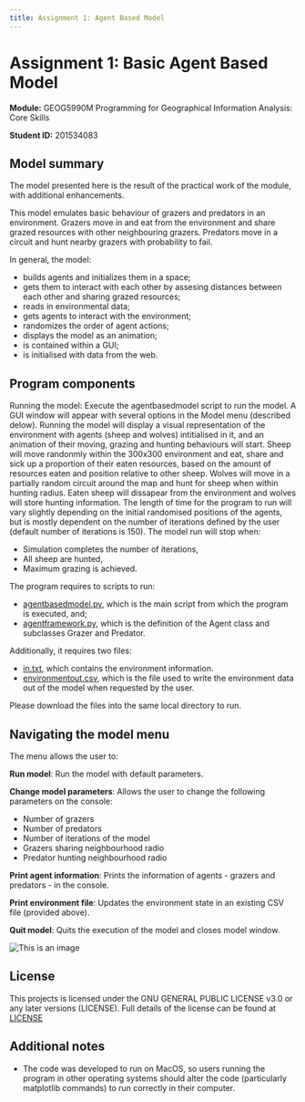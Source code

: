 ```yaml
---
title: Assignment 1: Agent Based Model
---
```


# **Assignment 1:** Basic Agent Based Model

**Module:** GEOG5990M Programming for Geographical Information Analysis: Core Skills

**Student ID:** 201534083


## Model summary

The model presented here is the result of the practical work of the module, with additional enhancements.

This model emulates basic behaviour of grazers and predators in an environment. Grazers move in and eat from the environment and share grazed resources with other neighbouring grazers. Predators move in a circuit and hunt nearby grazers with probability to fail.

In general, the model:
- builds agents and initializes them in a space;
- gets them to interact with each other by assesing distances between each other and sharing grazed resources;
- reads in environmental data;
- gets agents to interact with the environment;
- randomizes the order of agent actions;
- displays the model as an animation;
- is contained within a GUI;
- is initialised with data from the web.

## Program components
Running the model:
Execute the agentbasedmodel script to run the model. A GUI window will appear with several options in the Model menu (described delow). Running the model will display a visual representation of the environment with agents (sheep and wolves) intitialised in it, and an animation of their moving, grazing and hunting behaviours will start. Sheep will move randonmly within the 300x300 environment and eat, share and sick up a proportion of their eaten resources, based on the amount of resources eaten and position relative to other sheep. Wolves will move in a partially random circuit around the map and hunt for sheep when within hunting radius. Eaten sheep will dissapear from the environment and wolves will store hunting information. The length of time for the program to run will vary slightly depending on the initial randomised positions of the agents, but is mostly dependent on the number of iterations defined by the user (default number of iterations is 150). The model run will stop when:
- Simulation completes the number of iterations,
- All sheep are hunted,
- Maximum grazing is achieved.

The program requires to scripts to run:
- [agentbasedmodel.py](https://sanluige.github.io/agentbasedmodel.py), which is the main script from which the program is executed, and;
- [agentframework.py](https://sanluige.github.io/agentframework.py), which is the definition of the Agent class and subclasses Grazer and Predator.

Additionally, it requires two files:
- [in.txt](https://sanluige.github.io/in.txt), which contains the environment information.
- [environmentout.csv](https://sanluige.github.io/environmentout.csv), which is the file used to write the environment data out of the model when requested by the user.

Please download the files into the same local directory to run.

## Navigating the model menu


The menu allows the user to:

**Run model**: Run the model with default parameters.

**Change model parameters**: Allows the user to change the following parameters on the console:

- Number of grazers
- Number of predators
- Number of iterations of the model
- Grazers sharing neighbourhood radio
- Predator hunting neighbourhood radio

**Print agent information**: Prints the information of agents - grazers and predators - in the console.

**Print environment file**: Updates the environment state in an existing CSV file (provided above).

**Quit model**: Quits the execution of the model and closes model window.

![This is an image](https://sanluige.github.io/Model_menu.png)

## License
This projects is licensed under the GNU GENERAL PUBLIC LICENSE v3.0 or any later versions (LICENSE). Full details of the license can be found at [LICENSE](https://www.gnu.org/licenses/lgpl-3.0.md)

## Additional notes

- The code was developed to run on MacOS, so users running the program in other operating systems should alter the code (particularly matplotlib commands) to run correctly in their computer.
